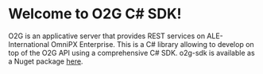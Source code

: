 # Welcome to O2G C# SDK!

O2G is an applicative server that provides REST services on ALE-International OmniPX Enterprise. This is a C# library allowing to develop on top of the O2G API using a comprehensive C# SDK.
o2g-sdk is available as a Nuget package [here](https://www.nuget.org/packages/o2g-sdk/).


